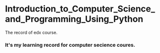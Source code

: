 # Introduction_to_Computer_Science_and_Programming_Using_Python

The record of edx course.

### It's my learning record for computer secience coures.
